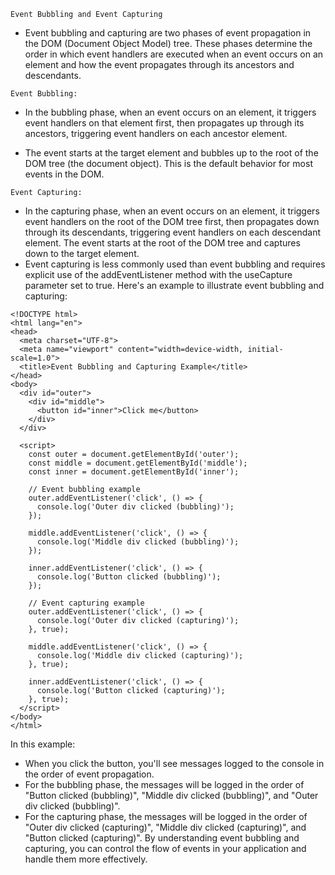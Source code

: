 `Event Bubbling and Event Capturing`

- Event bubbling and capturing are two phases of event propagation in the DOM (Document Object Model) tree. These phases determine the order in which event handlers are executed when an event occurs on an element and how the event propagates through its ancestors and descendants.

`Event Bubbling:`

- In the bubbling phase, when an event occurs on an element, it triggers event handlers on that element first, then propagates up through its ancestors, triggering event handlers on each ancestor element.

- The event starts at the target element and bubbles up to the root of the DOM tree (the document object).
  This is the default behavior for most events in the DOM.

`Event Capturing:`

- In the capturing phase, when an event occurs on an element, it triggers event handlers on the root of the DOM tree first, then propagates down through its descendants, triggering event handlers on each descendant element.
  The event starts at the root of the DOM tree and captures down to the target element.
- Event capturing is less commonly used than event bubbling and requires explicit use of the addEventListener method with the useCapture parameter set to true.
  Here's an example to illustrate event bubbling and capturing:

```
<!DOCTYPE html>
<html lang="en">
<head>
  <meta charset="UTF-8">
  <meta name="viewport" content="width=device-width, initial-scale=1.0">
  <title>Event Bubbling and Capturing Example</title>
</head>
<body>
  <div id="outer">
    <div id="middle">
      <button id="inner">Click me</button>
    </div>
  </div>

  <script>
    const outer = document.getElementById('outer');
    const middle = document.getElementById('middle');
    const inner = document.getElementById('inner');

    // Event bubbling example
    outer.addEventListener('click', () => {
      console.log('Outer div clicked (bubbling)');
    });

    middle.addEventListener('click', () => {
      console.log('Middle div clicked (bubbling)');
    });

    inner.addEventListener('click', () => {
      console.log('Button clicked (bubbling)');
    });

    // Event capturing example
    outer.addEventListener('click', () => {
      console.log('Outer div clicked (capturing)');
    }, true);

    middle.addEventListener('click', () => {
      console.log('Middle div clicked (capturing)');
    }, true);

    inner.addEventListener('click', () => {
      console.log('Button clicked (capturing)');
    }, true);
  </script>
</body>
</html>
```

In this example:

- When you click the button, you'll see messages logged to the console in the order of event propagation.
- For the bubbling phase, the messages will be logged in the order of "Button clicked (bubbling)", "Middle div clicked (bubbling)", and "Outer div clicked (bubbling)".
- For the capturing phase, the messages will be logged in the order of "Outer div clicked (capturing)", "Middle div clicked (capturing)", and "Button clicked (capturing)".
  By understanding event bubbling and capturing, you can control the flow of events in your application and handle them more effectively.
